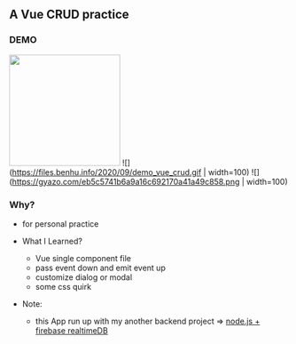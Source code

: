 ## A Vue CRUD practice

### DEMO
<img src="https://files.benhu.info/2020/09/demo_vue_crud.gif" width="200"></img>
![](https://files.benhu.info/2020/09/demo_vue_crud.gif | width=100)
![](https://gyazo.com/eb5c5741b6a9a16c692170a41a49c858.png | width=100)

### Why?
- for personal practice
- What I Learned?
  - Vue single component file
  - pass event down and emit event up
  - customize dialog or modal
  - some css quirk


- Note:
  - this App run up with my another backend project => [node.js + firebase realtimeDB](https://github.com/re4388/user-CRUD-Firebase-Realtime-db/blob/master/app.js)
